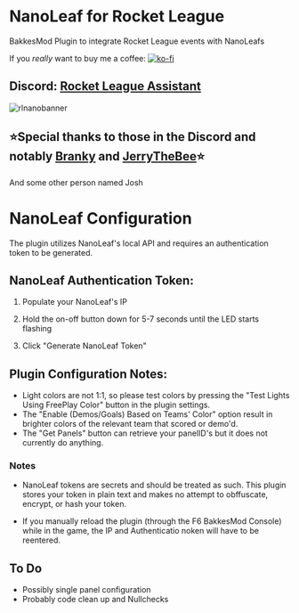 # NanoLeaf for Rocket League
BakkesMod Plugin to integrate Rocket League events with NanoLeafs

If you *really* want to buy me a coffee: [![ko-fi](https://ko-fi.com/img/githubbutton_sm.svg)](https://ko-fi.com/gtt1229)


## Discord: [Rocket League Assistant](https://discord.gg/8bNkhCmQXe)

![rlnanobanner](https://github.com/user-attachments/assets/cee2e19f-f2d3-4ec8-a1c9-1db895a8eb62)


## ⭐Special thanks to those in the Discord and notably [Branky](https://github.com/ItsBranK) and [JerryTheBee](https://github.com/ubelhj)⭐
And some other person named Josh

# NanoLeaf Configuration
The plugin utilizes NanoLeaf's local API and requires an authentication token to be generated.

## NanoLeaf Authentication Token:

   1. Populate your NanoLeaf's IP
   
   2. Hold the on-off button down for 5-7 seconds until the LED starts flashing
   
   3. Click "Generate NanoLeaf Token"

## Plugin Configuration Notes:

* Light colors are not 1:1, so please test colors by pressing the "Test Lights Using FreePlay Color" button in the plugin settings.
* The "Enable (Demos/Goals) Based on Teams' Color" option result in brighter colors of the relevant team that scored or demo'd.
* The "Get Panels" button can retrieve your panelID's but it does not currently do anything.
   
### Notes

* NanoLeaf tokens are secrets and should be treated as such. This plugin stores your token in plain text and makes no attempt to obffuscate, encrypt, or hash your token.

* If you manually reload the plugin (through the F6 BakkesMod Console) while in the game, the IP and Authenticatio noken will have to be reentered.

## To Do

* Possibly single panel configuration
* Probably code clean up and Nullchecks
